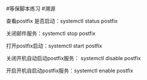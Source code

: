 #等保脚本练习
#溯源

查看postfix 是否启动：systemctl status postfix

关闭邮件服务：systemctl stop postfix

打开postfix启动：systemctl start postfix

关闭开机自动启动postfix服务： systemctl disable postfix

开启开机自启动postfix服务：systemctl enable postfix
